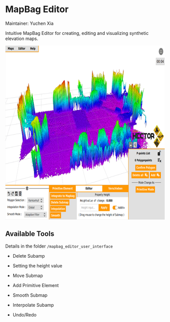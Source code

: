 # MapBag Editor
Maintainer: Yuchen Xia

Intuitive MapBag Editor for creating, editing and visualizing synthetic elevation maps.

<img src="./mapbag_editor_user_interface/doc/Userinterface.png" alt="User Interface" width="800" height="550">

## Available Tools

Details in the folder `/mapbag_editor_user_interface`
- Delete Subamp

- Setting the height value

- Move Submap

- Add Primitive Element

- Smooth Submap

- Interpolate Subamp

- Undo/Redo

